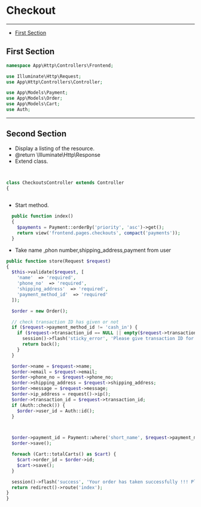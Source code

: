 # Checkout

---

- [First Section](#section-1)

<a name="section-1"></a>
## First Section
```php
namespace App\Http\Controllers\Frontend;

use Illuminate\Http\Request;
use App\Http\Controllers\Controller;

use App\Models\Payment;
use App\Models\Order;
use App\Models\Cart;
use Auth;

```
---



<a name="section-1"></a>
## Second Section
  * Display a listing of the resource.
  * @return \Illuminate\Http\Response
  * Extend class.
  
```php


class CheckoutsController extends Controller
{
 
```

 
  * Start method.
  
  


```php
  public function index()
  {
    $payments = Payment::orderBy('priority', 'asc')->get();
    return view('frontend.pages.checkouts', compact('payments'));
  }
```

  
  * Take name ,phon number,shipping_address,payment from user
  
  
  ```php
  public function store(Request $request)
  {
    $this->validate($request, [
      'name'  => 'required',
      'phone_no'  => 'required',
      'shipping_address'  => 'required',
      'payment_method_id'  => 'required'
    ]);

    $order = new Order();

    // check transaction ID has given or not
    if ($request->payment_method_id != 'cash_in') {
      if ($request->transaction_id == NULL || empty($request->transaction_id)) {
        session()->flash('sticky_error', 'Please give transaction ID for your payment');
        return back();
      }
    }

    $order->name = $request->name;
    $order->email = $request->email;
    $order->phone_no = $request->phone_no;
    $order->shipping_address = $request->shipping_address;
    $order->message = $request->message;
    $order->ip_address = request()->ip();
    $order->transaction_id = $request->transaction_id;
    if (Auth::check()) {
      $order->user_id = Auth::id();
    }



    $order->payment_id = Payment::where('short_name', $request->payment_method_id)->first()->id;
    $order->save();

    foreach (Cart::totalCarts() as $cart) {
      $cart->order_id = $order->id;
      $cart->save();
    }

    session()->flash('success', 'Your order has taken successfully !!! Please wait admin will soon confirm it.');
    return redirect()->route('index');
  }
}

